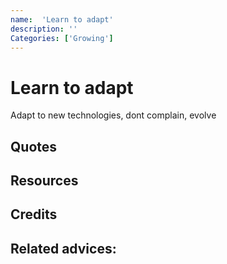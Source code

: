 ```yaml
---
name:  'Learn to adapt'
description: ''
Categories: ['Growing']
---
```

# Learn to adapt

Adapt to new technologies, dont complain, evolve

## Quotes

## Resources

## Credits

## Related advices:
